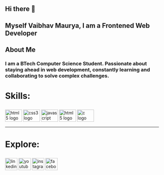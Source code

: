 ## Hi there 👋

## <p align="left">Myself Vaibhav Maurya, I am a Frontened Web Developer</p>

## <p align="left">About Me</p>

### <p align="left">I am a BTech Computer Science Student. Passionate about staying ahead in web development, constantly learning and collaborating to solve complex challenges.</p>


# <p align="left">Skills:</p>

<div align="left">
  <img src="https://cdn.jsdelivr.net/gh/devicons/devicon/icons/html5/html5-original.svg" height="40" alt="html5 logo" width="55" />

  <img src="https://cdn.jsdelivr.net/gh/devicons/devicon/icons/css3/css3-original.svg" height="40" alt="css3 logo" width="55" />

  <img src="https://cdn.jsdelivr.net/gh/devicons/devicon/icons/javascript/javascript-original.svg" height="40" alt="javascript logo" width="55" />

  <img src="https://cdn.jsdelivr.net/gh/devicons/devicon@latest/icons/python/python-original-wordmark.svg" height="40" alt="html5 logo" width="55"/>

  <img src="https://cdn.jsdelivr.net/gh/devicons/devicon@latest/icons/c/c-original.svg" height="40" alt="c logo" width="55" />
</div>


<hr>


# <p align="left">Explore:</p>
###

<div align="left">
  <img src="https://img.shields.io/static/v1?message=LinkedIn&logo=linkedin&label=&color=0077B5&logoColor=white&labelColor=&style=for-the-badge" height="40" alt="linkedin logo"  />
  <img src="https://img.shields.io/static/v1?message=Youtube&logo=youtube&label=&color=FF0000&logoColor=white&labelColor=&style=for-the-badge" height="40" alt="youtube logo"  />
  <img src="https://img.shields.io/static/v1?message=Instagram&logo=instagram&label=&color=E4405F&logoColor=white&labelColor=&style=for-the-badge" height="40" alt="instagram logo"  />
  <img src="https://img.shields.io/static/v1?message=Facebook&logo=facebook&label=&color=1877F2&logoColor=white&labelColor=&style=for-the-badge" height="40" alt="facebook logo"  />
<!--   <img src="https://img.shields.io/static/v1?message=Telegram&logo=telegram&label=&color=2CA5E0&logoColor=white&labelColor=&style=for-the-badge" height="40" alt="telegram logo"  /> -->
  <!-- https://wa.me/91000000000 -->
<!--     <img src="https://img.shields.io/static/v1?message=Whatsapp&logo=whatsapp&label=&color=25D366&logoColor=white&labelColor=&style=for-the-badge" height="40" alt="whatsapp logo"  /> -->

</div>

###



